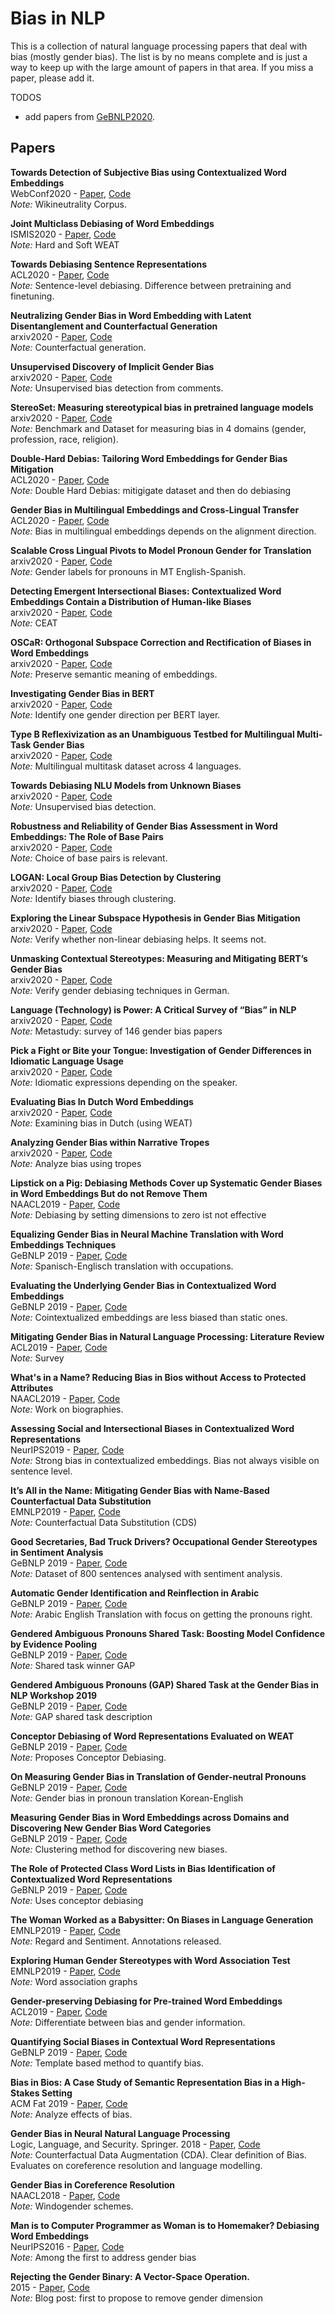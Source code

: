 Bias in NLP
=======


This is a collection of natural language processing papers that deal with bias (mostly gender bias). The list is by no means complete and is just a way to keep up with the large amount of papers in that area. If you miss a paper, please add it. 


TODOS
* add papers from [GeBNLP2020](https://genderbiasnlp.talp.cat/gebnlp2020/accepted-papers/).

Papers
-----


**Towards Detection of Subjective Bias using Contextualized Word Embeddings**  
WebConf2020 - [Paper](https://arxiv.org/pdf/2002.06644.pdf), [Code](https://github.com/tanvidadu/Subjective-Bias-Detection)  
*Note:* Wikineutrality Corpus.


**Joint Multiclass Debiasing of Word Embeddings**  
ISMIS2020 - [Paper](https://arxiv.org/pdf/2003.11520.pdf), [Code](https://github.com/RadomirPopovicFON/Joint-Multiclass-Debiasing-of-Word-Embeddings)  
*Note:* Hard and Soft WEAT


**Towards Debiasing Sentence Representations**  
ACL2020 - [Paper](https://pdfs.semanticscholar.org/0d96/5ed237a3b4592ecefdb618c29f63adedff76.pdf), [Code](https://github.com/pliang279/sent_debias)  
*Note:* Sentence-level debiasing. Difference between pretraining and finetuning. 


**Neutralizing Gender Bias in Word Embedding with Latent Disentanglement and Counterfactual Generation**  
arxiv2020 - [Paper](https://arxiv.org/pdf/2004.03133.pdf), [Code]()  
*Note:* Counterfactual generation.


**Unsupervised Discovery of Implicit Gender Bias**  
arxiv2020 - [Paper](https://arxiv.org/pdf/2004.08361.pdf), [Code](https://github.com/anjalief/unsupervised_gender_bias)  
*Note:* Unsupervised bias detection from comments. 


**StereoSet: Measuring stereotypical bias in pretrained language models**  
arxiv2020 - [Paper](https://arxiv.org/pdf/2004.09456.pdf), [Code](https://stereoset.mit.edu/)  
*Note:* Benchmark and Dataset for measuring bias in 4 domains (gender, profession, race, religion).


**Double-Hard Debias: Tailoring Word Embeddings for Gender Bias Mitigation**  
ACL2020 - [Paper](https://arxiv.org/pdf/2005.00965.pdf), [Code](https://github.com/uvavision/Double-Hard-Debias)  
*Note:* Double Hard Debias: mitigigate dataset and then do debiasing


**Gender Bias in Multilingual Embeddings and Cross-Lingual Transfer**  
ACL2020 - [Paper](https://arxiv.org/pdf/2005.00699.pdf), [Code]()  
*Note:* Bias in multilingual embeddings depends on the alignment direction.


**Scalable Cross Lingual Pivots to Model Pronoun Gender for Translation**  
arxiv2020 - [Paper](https://arxiv.org/pdf/2006.08881.pdf), [Code]()  
*Note:* Gender labels for pronouns in MT English-Spanish.


**Detecting Emergent Intersectional Biases: Contextualized Word Embeddings Contain a Distribution of Human-like Biases**  
arxiv2020 - [Paper](https://arxiv.org/pdf/2006.03955.pdf), [Code]()  
*Note:* CEAT


**OSCaR: Orthogonal Subspace Correction and Rectification of Biases in Word Embeddings**  
arxiv2020 - [Paper](https://arxiv.org/pdf/2007.00049.pdf), [Code]()  
*Note:* Preserve semantic meaning of embeddings. 


**Investigating Gender Bias in BERT**  
arxiv2020 - [Paper](https://arxiv.org/pdf/2009.05021.pdf), [Code]()  
*Note:* Identify one gender direction per BERT layer.


**Type B Reflexivization as an Unambiguous Testbed for Multilingual Multi-Task Gender Bias**  
arxiv2020 - [Paper](https://arxiv.org/pdf/2009.11982.pdf), [Code](https://github.com/anavaleriagonzalez/ABC-dataset)  
*Note:* Multilingual multitask dataset across 4 languages.


**Towards Debiasing NLU Models from Unknown Biases**  
arxiv2020 - [Paper](https://arxiv.org/pdf/2009.12303.pdf), [Code](https://github.com/UKPLab/emnlp2020-debiasing-unknown)  
*Note:* Unsupervised bias detection.


**Robustness and Reliability of Gender Bias Assessment in Word Embeddings: The Role of Base Pairs**  
arxiv2020 - [Paper](https://arxiv.org/pdf/2010.02847.pdf), [Code](https://github.com/alisonsneyd/Gender_bias_word_embeddings)  
*Note:* Choice of base pairs is relevant.


**LOGAN: Local Group Bias Detection by Clustering**  
arxiv2020 - [Paper](https://arxiv.org/pdf/2010.02867.pdf), [Code]()  
*Note:* Identify biases through clustering.


**Exploring the Linear Subspace Hypothesis in Gender Bias Mitigation**  
arxiv2020 - [Paper](https://arxiv.org/pdf/2009.09435.pdf), [Code]()  
*Note:* Verify whether non-linear debiasing helps. It seems not.


**Unmasking Contextual Stereotypes: Measuring and Mitigating BERT’s Gender Bias**  
arxiv2020 - [Paper](https://arxiv.org/pdf/2010.14534.pdf), [Code](https://github.com/marionbartl/gender-bias-BERT)  
*Note:* Verify gender debiasing techniques in German.


**Language (Technology) is Power: A Critical Survey of “Bias” in NLP**  
arxiv2020 - [Paper](https://arxiv.org/pdf/2005.14050.pdf), [Code]()  
*Note:* Metastudy: survey of 146 gender bias papers


**Pick a Fight or Bite your Tongue: Investigation of Gender Differences in Idiomatic Language Usage**  
arxiv2020 - [Paper](https://arxiv.org/pdf/2011.00335.pdf), [Code]()  
*Note:* Idiomatic expressions depending on the speaker.


**Evaluating Bias In Dutch Word Embeddings**  
arxiv2020 - [Paper](https://arxiv.org/pdf/2011.00244.pdf), [Code](https://github.com/Noixas/Official-Evaluating-Bias-In-Dutch)  
*Note:* Examining bias in Dutch (using WEAT)


**Analyzing Gender Bias within Narrative Tropes**  
arxiv2020 - [Paper](https://arxiv.org/pdf/2011.00092.pdf), [Code](https://github.com/dhruvilgala/tvtropes)  
*Note:* Analyze bias using tropes


**Lipstick on a Pig: Debiasing Methods Cover up Systematic Gender Biases in Word Embeddings But do not Remove Them**  
NAACL2019 - [Paper](https://arxiv.org/pdf/1903.03862.pdf), [Code](https://github.com/gonenhila/gender_bias_lipstick)  
*Note:* Debiasing by setting dimensions to zero ist not effective


**Equalizing Gender Bias in Neural Machine Translation with Word Embeddings Techniques**  
GeBNLP 2019 - [Paper](https://arxiv.org/pdf/1901.03116.pdf), [Code]()  
*Note:* Spanisch-Englisch translation with occupations.


**Evaluating the Underlying Gender Bias in Contextualized Word Embeddings**  
GeBNLP 2019 - [Paper](https://arxiv.org/pdf/1904.08783.pdf), [Code]()  
*Note:* Cointextualized embeddings are less biased than static ones. 


**Mitigating Gender Bias in Natural Language Processing: Literature Review**  
ACL2019 - [Paper](https://www.aclweb.org/anthology/P19-1159.pdf), [Code]()  
*Note:* Survey


**What's in a Name? Reducing Bias in Bios without Access to Protected Attributes**  
NAACL2019 - [Paper](https://arxiv.org/abs/1904.05233), [Code]()  
*Note:* Work on biographies. 


**Assessing Social and Intersectional Biases in Contextualized Word Representations**  
NeurIPS2019 - [Paper](https://papers.nips.cc/paper/9479-assessing-social-and-intersectional-biases-in-contextualized-word-representations.pdf), [Code]()  
*Note:* Strong bias in contextualized embeddings. Bias not always visible on sentence level. 


**It’s All in the Name: Mitigating Gender Bias with Name-Based Counterfactual Data Substitution**  
EMNLP2019 - [Paper](https://arxiv.org/pdf/1909.00871.pdf), [Code]()  
*Note:* Counterfactual Data Substitution (CDS)


**Good Secretaries, Bad Truck Drivers? Occupational Gender Stereotypes in Sentiment Analysis**  
GeBNLP 2019 - [Paper](https://arxiv.org/pdf/1906.10256.pdf), [Code](https://github.com/jayadevbhaskaran/gendered-sentiment)  
*Note:* Dataset of 800 sentences analysed with sentiment analysis.


**Automatic Gender Identification and Reinflection in Arabic**  
GeBNLP 2019 - [Paper](https://www.aclweb.org/anthology/W19-3822), [Code]()  
*Note:* Arabic English Translation with focus on getting the pronouns right.


**Gendered Ambiguous Pronouns Shared Task: Boosting Model Confidence by Evidence Pooling**  
GeBNLP 2019 - [Paper](https://www.aclweb.org/anthology/W19-3820.pdf), [Code](https://github.com/sattree/gap)  
*Note:* Shared task winner GAP


**Gendered Ambiguous Pronouns (GAP) Shared Task at the Gender Bias in NLP Workshop 2019**  
GeBNLP 2019 - [Paper](https://www.aclweb.org/anthology/W19-3801/), [Code](https://github.com/google-research-datasets/gap-coreference)  
*Note:* GAP shared task description


**Conceptor Debiasing of Word Representations Evaluated on WEAT**  
GeBNLP 2019 - [Paper](https://arxiv.org/pdf/1906.05993.pdf), [Code]()  
*Note:* Proposes Conceptor Debiasing.


**On Measuring Gender Bias in Translation of Gender-neutral Pronouns**  
GeBNLP 2019 - [Paper](https://arxiv.org/pdf/1905.11684.pdf), [Code](https://github.com/nolongerprejudice/tgbi)  
*Note:* Gender bias in pronoun translation Korean-English


**Measuring Gender Bias in Word Embeddings across Domains and Discovering New Gender Bias Word Categories**  
GeBNLP 2019 - [Paper](https://www.aclweb.org/anthology/W19-3804), [Code](https://github.com/alfredomg/GeBNLP2019)  
*Note:* Clustering method for discovering new biases. 


**The Role of Protected Class Word Lists in Bias Identification of Contextualized Word Representations**  
GeBNLP 2019 - [Paper](https://www.aclweb.org/anthology/W19-3808), [Code]()  
*Note:* Uses conceptor debiasing


**The Woman Worked as a Babysitter: On Biases in Language Generation**  
EMNLP2019 - [Paper](https://arxiv.org/pdf/1909.01326.pdf), [Code](https://github.com/ewsheng/nlg-bias)  
*Note:* Regard and Sentiment. Annotations released. 


**Exploring Human Gender Stereotypes with Word Association Test**  
EMNLP2019 - [Paper](https://www.aclweb.org/anthology/D19-1635.pdf), [Code](https://github.com/Yupei-Du/bias-in-wat)  
*Note:* Word association graphs


**Gender-preserving Debiasing for Pre-trained Word Embeddings**  
ACL2019 - [Paper](https://arxiv.org/pdf/1906.00742.pdf), [Code](https://github.com/kanekomasahiro/gp_debias)  
*Note:* Differentiate between bias and gender information. 


**Quantifying Social Biases in Contextual Word Representations**  
GeBNLP 2019 - [Paper](https://www.cs.cmu.edu/~ytsvetko/papers/bias_in_bert.pdf), [Code]()  
*Note:* Template based method to quantify bias.


**Bias in Bios: A Case Study of Semantic Representation Bias in a High-Stakes Setting**  
ACM Fat 2019 - [Paper](https://arxiv.org/pdf/1901.09451.pdf), [Code]()  
*Note:* Analyze effects of bias.


**Gender Bias in Neural Natural Language Processing**  
Logic, Language, and Security. Springer. 2018 - [Paper](https://arxiv.org/pdf/1807.11714.pdf), [Code]()  
*Note:* Counterfactual Data Augmentation (CDA). Clear definition of Bias. Evaluates on coreference resolution and language modelling.


**Gender Bias in Coreference Resolution**  
NAACL2018 - [Paper](https://arxiv.org/pdf/1804.09301.pdf), [Code](https://github.com/rudinger/winogender-schemas)  
*Note:* Windogender schemes.


**Man is to Computer Programmer as Woman is to Homemaker? Debiasing Word Embeddings**  
NeurIPS2016 - [Paper](http://papers.nips.cc/paper/6228-man-is-to-computer-programmer-as-woman-is-to-homemaker-debiasing-word-embeddings.pdf), [Code](https://github.com/tolga-b/debiaswe)  
*Note:* Among the first to address gender bias


**Rejecting the Gender Binary: A Vector-Space Operation.**  
2015 - [Paper](http://bookworm.benschmidt.org/posts/2015-10-30-rejecting-the-gender-binary.html), [Code]()  
*Note:* Blog post: first to propose to remove gender dimension